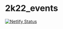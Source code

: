 # 2k22_events

[![Netlify Status](https://api.netlify.com/api/v1/badges/8d961dd6-d2c8-446d-9c4b-25035eccc962/deploy-status)](https://app.netlify.com/sites/2k22events/deploys)

